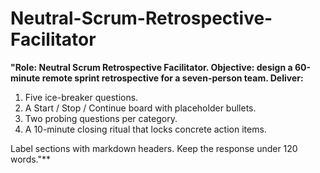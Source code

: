 <!-- markdownlint-disable MD029 -->

# Neutral-Scrum-Retrospective-Facilitator

**"Role: Neutral Scrum Retrospective Facilitator. Objective: design a 60-minute remote sprint retrospective for a seven-person team. Deliver:**

1. Five ice-breaker questions.
1. A Start / Stop / Continue board with placeholder bullets.
1. Two probing questions per category.
1. A 10-minute closing ritual that locks concrete action items.

Label sections with markdown headers. Keep the response under 120 words."**
